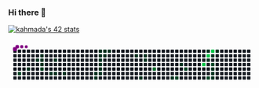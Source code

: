 ### Hi there 👋
[![kahmada's 42 stats](https://badge.mediaplus.ma/greenbinary/kahmada)](https://github.com/oakoudad/badge42)

<svg viewBox="-16 -32 880 192" width="880" height="192" xmlns="http://www.w3.org/2000/svg"><desc>Generated with https://github.com/Platane/snk</desc><style>:root{--cb:#1b1f230a;--cs:purple;--ce:#161b22;--c0:#161b22;--c1:#01311f;--c2:#034525;--c3:#0f6d31;--c4:#00c647}.c{shape-rendering:geometricPrecision;fill:var(--ce);stroke-width:1px;stroke:var(--cb);animation:none 28900ms linear infinite;width:12px;height:12px}@keyframes c0{55.7%{fill:var(--c2)}55.72%,100%{fill:var(--ce)}}.c.c0{fill:var(--c2);animation-name:c0}@keyframes c1{52.59%{fill:var(--c1)}52.61%,100%{fill:var(--ce)}}.c.c1{fill:var(--c1);animation-name:c1}@keyframes c2{3.45%{fill:var(--c1)}3.47%,100%{fill:var(--ce)}}.c.c2{fill:var(--c1);animation-name:c2}@keyframes c3{2.76%{fill:var(--c1)}2.78%,100%{fill:var(--ce)}}.c.c3{fill:var(--c1);animation-name:c3}@keyframes c4{3.1%{fill:var(--c1)}3.12%,100%{fill:var(--ce)}}.c.c4{fill:var(--c1);animation-name:c4}@keyframes c5{4.14%{fill:var(--c1)}4.16%,100%{fill:var(--ce)}}.c.c5{fill:var(--c1);animation-name:c5}@keyframes c6{53.62%{fill:var(--c2)}53.64%,100%{fill:var(--ce)}}.c.c6{fill:var(--c2);animation-name:c6}@keyframes c7{6.91%{fill:var(--c1)}6.93%,100%{fill:var(--ce)}}.c.c7{fill:var(--c1);animation-name:c7}@keyframes c8{5.53%{fill:var(--c1)}5.55%,100%{fill:var(--ce)}}.c.c8{fill:var(--c1);animation-name:c8}@keyframes c9{7.26%{fill:var(--c1)}7.28%,100%{fill:var(--ce)}}.c.c9{fill:var(--c1);animation-name:c9}@keyframes ca{7.95%{fill:var(--c1)}7.97%,100%{fill:var(--ce)}}.c.ca{fill:var(--c1);animation-name:ca}@keyframes cb{10.37%{fill:var(--c1)}10.39%,100%{fill:var(--ce)}}.c.cb{fill:var(--c1);animation-name:cb}@keyframes cc{16.95%{fill:var(--c1)}16.97%,100%{fill:var(--ce)}}.c.cc{fill:var(--c1);animation-name:cc}@keyframes cd{14.52%{fill:var(--c1)}14.54%,100%{fill:var(--ce)}}.c.cd{fill:var(--c1);animation-name:cd}@keyframes ce{12.1%{fill:var(--c1)}12.12%,100%{fill:var(--ce)}}.c.ce{fill:var(--c1);animation-name:ce}@keyframes cf{11.75%{fill:var(--c1)}11.77%,100%{fill:var(--ce)}}.c.cf{fill:var(--c1);animation-name:cf}@keyframes cg{11.41%{fill:var(--c1)}11.43%,100%{fill:var(--ce)}}.c.cg{fill:var(--c1);animation-name:cg}@keyframes ch{11.06%{fill:var(--c1)}11.08%,100%{fill:var(--ce)}}.c.ch{fill:var(--c1);animation-name:ch}@keyframes ci{10.72%{fill:var(--c1)}10.74%,100%{fill:var(--ce)}}.c.ci{fill:var(--c1);animation-name:ci}@keyframes cj{12.79%{fill:var(--c1)}12.81%,100%{fill:var(--ce)}}.c.cj{fill:var(--c1);animation-name:cj}@keyframes ck{12.45%{fill:var(--c1)}12.47%,100%{fill:var(--ce)}}.c.ck{fill:var(--c1);animation-name:ck}@keyframes cl{13.14%{fill:var(--c1)}13.16%,100%{fill:var(--ce)}}.c.cl{fill:var(--c1);animation-name:cl}@keyframes cm{23.17%{fill:var(--c1)}23.19%,100%{fill:var(--ce)}}.c.cm{fill:var(--c1);animation-name:cm}@keyframes cn{20.41%{fill:var(--c1)}20.43%,100%{fill:var(--ce)}}.c.cn{fill:var(--c1);animation-name:cn}@keyframes co{22.48%{fill:var(--c1)}22.5%,100%{fill:var(--ce)}}.c.co{fill:var(--c1);animation-name:co}@keyframes cp{22.14%{fill:var(--c1)}22.16%,100%{fill:var(--ce)}}.c.cp{fill:var(--c1);animation-name:cp}@keyframes cq{78.19%{fill:var(--c3)}78.21%,100%{fill:var(--ce)}}.c.cq{fill:var(--c3);animation-name:cq}@keyframes cr{29.06%{fill:var(--c1)}29.08%,100%{fill:var(--ce)}}.c.cr{fill:var(--c1);animation-name:cr}@keyframes cs{68.16%{fill:var(--c2)}68.18%,100%{fill:var(--ce)}}.c.cs{fill:var(--c2);animation-name:cs}@keyframes ct{27.33%{fill:var(--c1)}27.35%,100%{fill:var(--ce)}}.c.ct{fill:var(--c1);animation-name:ct}@keyframes cu{69.54%{fill:var(--c2)}69.56%,100%{fill:var(--ce)}}.c.cu{fill:var(--c2);animation-name:cu}@keyframes cv{82.34%{fill:var(--c4)}82.36%,100%{fill:var(--ce)}}.c.cv{fill:var(--c4);animation-name:cv}@keyframes cw{37.36%{fill:var(--c1)}37.38%,100%{fill:var(--ce)}}.c.cw{fill:var(--c1);animation-name:cw}@keyframes cx{83.38%{fill:var(--c4)}83.4%,100%{fill:var(--ce)}}.c.cx{fill:var(--c4);animation-name:cx}@keyframes cy{34.59%{fill:var(--c1)}34.61%,100%{fill:var(--ce)}}.c.cy{fill:var(--c1);animation-name:cy}@keyframes cz{73.35%{fill:var(--c2)}73.37%,100%{fill:var(--ce)}}.c.cz{fill:var(--c2);animation-name:cz}@keyframes c10{84.07%{fill:var(--c4)}84.09%,100%{fill:var(--ce)}}.c.c10{fill:var(--c4);animation-name:c10}@keyframes c11{35.28%{fill:var(--c1)}35.3%,100%{fill:var(--ce)}}.c.c11{fill:var(--c1);animation-name:c11}@keyframes c12{71.96%{fill:var(--c2)}71.98%,100%{fill:var(--ce)}}.c.c12{fill:var(--c2);animation-name:c12}@keyframes c13{33.55%{fill:var(--c1)}33.57%,100%{fill:var(--ce)}}.c.c13{fill:var(--c1);animation-name:c13}@keyframes c14{33.21%{fill:var(--c1)}33.23%,100%{fill:var(--ce)}}.c.c14{fill:var(--c1);animation-name:c14}@keyframes c15{32.86%{fill:var(--c1)}32.88%,100%{fill:var(--ce)}}.c.c15{fill:var(--c1);animation-name:c15}@keyframes c16{35.98%{fill:var(--c1)}36%,100%{fill:var(--ce)}}.c.c16{fill:var(--c1);animation-name:c16}.u{transform-origin:0 0;transform:scale(0,1);animation:none linear 28900ms infinite}@keyframes u0{2.76%{transform:scale(0.000,1)}2.78%,3.1%{transform:scale(0.030,1)}3.12%,3.45%{transform:scale(0.061,1)}3.47%,4.14%{transform:scale(0.091,1)}4.16%,5.53%{transform:scale(0.121,1)}5.55%,6.91%{transform:scale(0.152,1)}6.93%,7.26%{transform:scale(0.182,1)}7.28%,7.95%{transform:scale(0.212,1)}7.97%,10.37%{transform:scale(0.242,1)}10.39%,10.72%{transform:scale(0.273,1)}10.74%,11.06%{transform:scale(0.303,1)}11.08%,11.41%{transform:scale(0.333,1)}11.43%,11.75%{transform:scale(0.364,1)}11.77%,12.1%{transform:scale(0.394,1)}12.12%,12.45%{transform:scale(0.424,1)}12.47%,12.79%{transform:scale(0.455,1)}12.81%,13.14%{transform:scale(0.485,1)}13.16%,14.52%{transform:scale(0.515,1)}14.54%,16.95%{transform:scale(0.545,1)}16.97%,20.41%{transform:scale(0.576,1)}20.43%,22.14%{transform:scale(0.606,1)}22.16%,22.48%{transform:scale(0.636,1)}22.5%,23.17%{transform:scale(0.667,1)}23.19%,27.33%{transform:scale(0.697,1)}27.35%,29.06%{transform:scale(0.727,1)}29.08%,32.86%{transform:scale(0.758,1)}32.88%,33.21%{transform:scale(0.788,1)}33.23%,33.55%{transform:scale(0.818,1)}33.57%,34.59%{transform:scale(0.848,1)}34.61%,35.28%{transform:scale(0.879,1)}35.3%,35.98%{transform:scale(0.909,1)}36%,37.36%{transform:scale(0.939,1)}37.38%,52.59%{transform:scale(0.970,1)}52.61%,100%{transform:scale(1.000,1)}}.u.u0{fill:var(--c1);animation-name:u0;transform-origin:0.0px 0}@keyframes u1{53.62%{transform:scale(0.000,1)}53.64%,55.7%{transform:scale(0.167,1)}55.72%,68.16%{transform:scale(0.333,1)}68.18%,69.54%{transform:scale(0.500,1)}69.56%,71.96%{transform:scale(0.667,1)}71.98%,73.35%{transform:scale(0.833,1)}73.37%,100%{transform:scale(1.000,1)}}.u.u1{fill:var(--c2);animation-name:u1;transform-origin:650.8px 0}@keyframes u2{78.19%{transform:scale(0.000,1)}78.21%,100%{transform:scale(1.000,1)}}.u.u2{fill:var(--c3);animation-name:u2;transform-origin:769.1px 0}@keyframes u3{82.34%{transform:scale(0.000,1)}82.36%,83.38%{transform:scale(0.333,1)}83.4%,84.07%{transform:scale(0.667,1)}84.09%,100%{transform:scale(1.000,1)}}.u.u3{fill:var(--c4);animation-name:u3;transform-origin:788.8px 0}.s{shape-rendering:geometricPrecision;fill:var(--cs);animation:none linear 28900ms infinite}@keyframes s0{0%,99.65%{transform:translate(0px,-16px)}0.35%{transform:translate(0px,0px)}2.42%{transform:translate(96px,0px)}3.11%{transform:translate(96px,32px)}3.46%{transform:translate(80px,32px)}3.81%{transform:translate(80px,48px)}5.19%{transform:translate(144px,48px)}5.54%{transform:translate(144px,32px)}5.88%{transform:translate(128px,32px)}6.92%{transform:translate(128px,80px)}10.73%{transform:translate(304px,80px)}12.11%{transform:translate(304px,16px)}12.46%{transform:translate(320px,16px)}12.8%{transform:translate(320px,0px)}13.15%{transform:translate(336px,0px)}13.49%{transform:translate(336px,-16px)}14.19%{transform:translate(304px,-16px)}14.53%{transform:translate(304px,0px)}14.88%{transform:translate(288px,0px)}16.96%{transform:translate(288px,96px)}20.76%{transform:translate(464px,96px)}22.49%{transform:translate(464px,16px)}23.18%{transform:translate(432px,16px)}23.53%{transform:translate(432px,32px)}26.99%{transform:translate(592px,32px)}27.34%{transform:translate(592px,48px)}28.03%{transform:translate(560px,48px)}29.41%{transform:translate(560px,112px)}32.53%{transform:translate(704px,112px)}33.56%,71.63%{transform:translate(704px,64px)}33.91%{transform:translate(688px,64px)}34.6%{transform:translate(688px,32px)}34.95%{transform:translate(704px,32px)}35.29%,83.74%{transform:translate(704px,16px)}35.64%{transform:translate(720px,16px)}36.33%{transform:translate(720px,-16px)}37.02%{transform:translate(688px,-16px)}37.37%{transform:translate(688px,0px)}51.21%{transform:translate(48px,0px)}52.6%{transform:translate(48px,64px)}53.63%{transform:translate(96px,64px)}53.98%{transform:translate(96px,80px)}55.71%{transform:translate(16px,80px)}56.06%{transform:translate(16px,96px)}68.86%{transform:translate(608px,96px)}69.55%{transform:translate(608px,64px)}71.97%{transform:translate(704px,48px)}72.32%,82.7%{transform:translate(688px,48px)}73.36%{transform:translate(688px,96px)}73.7%{transform:translate(672px,96px)}74.39%{transform:translate(672px,64px)}78.2%{transform:translate(496px,64px)}78.55%{transform:translate(496px,48px)}83.39%{transform:translate(688px,16px)}84.08%{transform:translate(704px,0px)}97.58%{transform:translate(80px,0px)}97.92%{transform:translate(80px,-16px)}}.s.s0{transform:translate(0px,-16px);animation-name:s0}@keyframes s1{0%,99.65%{transform:translate(16px,-16px)}0.35%{transform:translate(0px,-16px)}0.69%{transform:translate(0px,0px)}2.77%{transform:translate(96px,0px)}3.46%{transform:translate(96px,32px)}3.81%{transform:translate(80px,32px)}4.15%{transform:translate(80px,48px)}5.54%{transform:translate(144px,48px)}5.88%{transform:translate(144px,32px)}6.23%{transform:translate(128px,32px)}7.27%{transform:translate(128px,80px)}11.07%{transform:translate(304px,80px)}12.46%{transform:translate(304px,16px)}12.8%{transform:translate(320px,16px)}13.15%{transform:translate(320px,0px)}13.49%{transform:translate(336px,0px)}13.84%{transform:translate(336px,-16px)}14.53%{transform:translate(304px,-16px)}14.88%{transform:translate(304px,0px)}15.22%{transform:translate(288px,0px)}17.3%{transform:translate(288px,96px)}21.11%{transform:translate(464px,96px)}22.84%{transform:translate(464px,16px)}23.53%{transform:translate(432px,16px)}23.88%{transform:translate(432px,32px)}27.34%{transform:translate(592px,32px)}27.68%{transform:translate(592px,48px)}28.37%{transform:translate(560px,48px)}29.76%{transform:translate(560px,112px)}32.87%{transform:translate(704px,112px)}33.91%,71.97%{transform:translate(704px,64px)}34.26%{transform:translate(688px,64px)}34.95%{transform:translate(688px,32px)}35.29%{transform:translate(704px,32px)}35.64%,84.08%{transform:translate(704px,16px)}35.99%{transform:translate(720px,16px)}36.68%{transform:translate(720px,-16px)}37.37%{transform:translate(688px,-16px)}37.72%{transform:translate(688px,0px)}51.56%{transform:translate(48px,0px)}52.94%{transform:translate(48px,64px)}53.98%{transform:translate(96px,64px)}54.33%{transform:translate(96px,80px)}56.06%{transform:translate(16px,80px)}56.4%{transform:translate(16px,96px)}69.2%{transform:translate(608px,96px)}69.9%{transform:translate(608px,64px)}72.32%{transform:translate(704px,48px)}72.66%,83.04%{transform:translate(688px,48px)}73.7%{transform:translate(688px,96px)}74.05%{transform:translate(672px,96px)}74.74%{transform:translate(672px,64px)}78.55%{transform:translate(496px,64px)}78.89%{transform:translate(496px,48px)}83.74%{transform:translate(688px,16px)}84.43%{transform:translate(704px,0px)}97.92%{transform:translate(80px,0px)}98.27%{transform:translate(80px,-16px)}}.s.s1{transform:translate(16px,-16px);animation-name:s1}@keyframes s2{0%,99.65%{transform:translate(32px,-16px)}0.69%{transform:translate(0px,-16px)}1.04%{transform:translate(0px,0px)}3.11%{transform:translate(96px,0px)}3.81%{transform:translate(96px,32px)}4.15%{transform:translate(80px,32px)}4.5%{transform:translate(80px,48px)}5.88%{transform:translate(144px,48px)}6.23%{transform:translate(144px,32px)}6.57%{transform:translate(128px,32px)}7.61%{transform:translate(128px,80px)}11.42%{transform:translate(304px,80px)}12.8%{transform:translate(304px,16px)}13.15%{transform:translate(320px,16px)}13.49%{transform:translate(320px,0px)}13.84%{transform:translate(336px,0px)}14.19%{transform:translate(336px,-16px)}14.88%{transform:translate(304px,-16px)}15.22%{transform:translate(304px,0px)}15.57%{transform:translate(288px,0px)}17.65%{transform:translate(288px,96px)}21.45%{transform:translate(464px,96px)}23.18%{transform:translate(464px,16px)}23.88%{transform:translate(432px,16px)}24.22%{transform:translate(432px,32px)}27.68%{transform:translate(592px,32px)}28.03%{transform:translate(592px,48px)}28.72%{transform:translate(560px,48px)}30.1%{transform:translate(560px,112px)}33.22%{transform:translate(704px,112px)}34.26%,72.32%{transform:translate(704px,64px)}34.6%{transform:translate(688px,64px)}35.29%{transform:translate(688px,32px)}35.64%{transform:translate(704px,32px)}35.99%,84.43%{transform:translate(704px,16px)}36.33%{transform:translate(720px,16px)}37.02%{transform:translate(720px,-16px)}37.72%{transform:translate(688px,-16px)}38.06%{transform:translate(688px,0px)}51.9%{transform:translate(48px,0px)}53.29%{transform:translate(48px,64px)}54.33%{transform:translate(96px,64px)}54.67%{transform:translate(96px,80px)}56.4%{transform:translate(16px,80px)}56.75%{transform:translate(16px,96px)}69.55%{transform:translate(608px,96px)}70.24%{transform:translate(608px,64px)}72.66%{transform:translate(704px,48px)}73.01%,83.39%{transform:translate(688px,48px)}74.05%{transform:translate(688px,96px)}74.39%{transform:translate(672px,96px)}75.09%{transform:translate(672px,64px)}78.89%{transform:translate(496px,64px)}79.24%{transform:translate(496px,48px)}84.08%{transform:translate(688px,16px)}84.78%{transform:translate(704px,0px)}98.27%{transform:translate(80px,0px)}98.62%{transform:translate(80px,-16px)}}.s.s2{transform:translate(32px,-16px);animation-name:s2}@keyframes s3{0%,99.65%{transform:translate(48px,-16px)}1.04%{transform:translate(0px,-16px)}1.38%{transform:translate(0px,0px)}3.46%{transform:translate(96px,0px)}4.15%{transform:translate(96px,32px)}4.5%{transform:translate(80px,32px)}4.84%{transform:translate(80px,48px)}6.23%{transform:translate(144px,48px)}6.57%{transform:translate(144px,32px)}6.92%{transform:translate(128px,32px)}7.96%{transform:translate(128px,80px)}11.76%{transform:translate(304px,80px)}13.15%{transform:translate(304px,16px)}13.49%{transform:translate(320px,16px)}13.84%{transform:translate(320px,0px)}14.19%{transform:translate(336px,0px)}14.53%{transform:translate(336px,-16px)}15.22%{transform:translate(304px,-16px)}15.57%{transform:translate(304px,0px)}15.92%{transform:translate(288px,0px)}17.99%{transform:translate(288px,96px)}21.8%{transform:translate(464px,96px)}23.53%{transform:translate(464px,16px)}24.22%{transform:translate(432px,16px)}24.57%{transform:translate(432px,32px)}28.03%{transform:translate(592px,32px)}28.37%{transform:translate(592px,48px)}29.07%{transform:translate(560px,48px)}30.45%{transform:translate(560px,112px)}33.56%{transform:translate(704px,112px)}34.6%,72.66%{transform:translate(704px,64px)}34.95%{transform:translate(688px,64px)}35.64%{transform:translate(688px,32px)}35.99%{transform:translate(704px,32px)}36.33%,84.78%{transform:translate(704px,16px)}36.68%{transform:translate(720px,16px)}37.37%{transform:translate(720px,-16px)}38.06%{transform:translate(688px,-16px)}38.41%{transform:translate(688px,0px)}52.25%{transform:translate(48px,0px)}53.63%{transform:translate(48px,64px)}54.67%{transform:translate(96px,64px)}55.02%{transform:translate(96px,80px)}56.75%{transform:translate(16px,80px)}57.09%{transform:translate(16px,96px)}69.9%{transform:translate(608px,96px)}70.59%{transform:translate(608px,64px)}73.01%{transform:translate(704px,48px)}73.36%,83.74%{transform:translate(688px,48px)}74.39%{transform:translate(688px,96px)}74.74%{transform:translate(672px,96px)}75.43%{transform:translate(672px,64px)}79.24%{transform:translate(496px,64px)}79.58%{transform:translate(496px,48px)}84.43%{transform:translate(688px,16px)}85.12%{transform:translate(704px,0px)}98.62%{transform:translate(80px,0px)}98.96%{transform:translate(80px,-16px)}}.s.s3{transform:translate(48px,-16px);animation-name:s3}</style><rect class="c" x="2" y="2" rx="2" ry="2"/><rect class="c" x="2" y="18" rx="2" ry="2"/><rect class="c" x="2" y="34" rx="2" ry="2"/><rect class="c" x="2" y="50" rx="2" ry="2"/><rect class="c" x="2" y="66" rx="2" ry="2"/><rect class="c" x="2" y="82" rx="2" ry="2"/><rect class="c" x="2" y="98" rx="2" ry="2"/><rect class="c" x="18" y="2" rx="2" ry="2"/><rect class="c" x="18" y="18" rx="2" ry="2"/><rect class="c" x="18" y="34" rx="2" ry="2"/><rect class="c" x="18" y="50" rx="2" ry="2"/><rect class="c" x="18" y="66" rx="2" ry="2"/><rect class="c c0" x="18" y="82" rx="2" ry="2"/><rect class="c" x="18" y="98" rx="2" ry="2"/><rect class="c" x="34" y="2" rx="2" ry="2"/><rect class="c" x="34" y="18" rx="2" ry="2"/><rect class="c" x="34" y="34" rx="2" ry="2"/><rect class="c" x="34" y="50" rx="2" ry="2"/><rect class="c" x="34" y="66" rx="2" ry="2"/><rect class="c" x="34" y="82" rx="2" ry="2"/><rect class="c" x="34" y="98" rx="2" ry="2"/><rect class="c" x="50" y="2" rx="2" ry="2"/><rect class="c" x="50" y="18" rx="2" ry="2"/><rect class="c" x="50" y="34" rx="2" ry="2"/><rect class="c" x="50" y="50" rx="2" ry="2"/><rect class="c c1" x="50" y="66" rx="2" ry="2"/><rect class="c" x="50" y="82" rx="2" ry="2"/><rect class="c" x="50" y="98" rx="2" ry="2"/><rect class="c" x="66" y="2" rx="2" ry="2"/><rect class="c" x="66" y="18" rx="2" ry="2"/><rect class="c" x="66" y="34" rx="2" ry="2"/><rect class="c" x="66" y="50" rx="2" ry="2"/><rect class="c" x="66" y="66" rx="2" ry="2"/><rect class="c" x="66" y="82" rx="2" ry="2"/><rect class="c" x="66" y="98" rx="2" ry="2"/><rect class="c" x="82" y="2" rx="2" ry="2"/><rect class="c" x="82" y="18" rx="2" ry="2"/><rect class="c c2" x="82" y="34" rx="2" ry="2"/><rect class="c" x="82" y="50" rx="2" ry="2"/><rect class="c" x="82" y="66" rx="2" ry="2"/><rect class="c" x="82" y="82" rx="2" ry="2"/><rect class="c" x="82" y="98" rx="2" ry="2"/><rect class="c" x="98" y="2" rx="2" ry="2"/><rect class="c c3" x="98" y="18" rx="2" ry="2"/><rect class="c c4" x="98" y="34" rx="2" ry="2"/><rect class="c c5" x="98" y="50" rx="2" ry="2"/><rect class="c c6" x="98" y="66" rx="2" ry="2"/><rect class="c" x="98" y="82" rx="2" ry="2"/><rect class="c" x="98" y="98" rx="2" ry="2"/><rect class="c" x="114" y="2" rx="2" ry="2"/><rect class="c" x="114" y="18" rx="2" ry="2"/><rect class="c" x="114" y="34" rx="2" ry="2"/><rect class="c" x="114" y="50" rx="2" ry="2"/><rect class="c" x="114" y="66" rx="2" ry="2"/><rect class="c" x="114" y="82" rx="2" ry="2"/><rect class="c" x="114" y="98" rx="2" ry="2"/><rect class="c" x="130" y="2" rx="2" ry="2"/><rect class="c" x="130" y="18" rx="2" ry="2"/><rect class="c" x="130" y="34" rx="2" ry="2"/><rect class="c" x="130" y="50" rx="2" ry="2"/><rect class="c" x="130" y="66" rx="2" ry="2"/><rect class="c c7" x="130" y="82" rx="2" ry="2"/><rect class="c" x="130" y="98" rx="2" ry="2"/><rect class="c" x="146" y="2" rx="2" ry="2"/><rect class="c" x="146" y="18" rx="2" ry="2"/><rect class="c c8" x="146" y="34" rx="2" ry="2"/><rect class="c" x="146" y="50" rx="2" ry="2"/><rect class="c" x="146" y="66" rx="2" ry="2"/><rect class="c c9" x="146" y="82" rx="2" ry="2"/><rect class="c" x="146" y="98" rx="2" ry="2"/><rect class="c" x="162" y="2" rx="2" ry="2"/><rect class="c" x="162" y="18" rx="2" ry="2"/><rect class="c" x="162" y="34" rx="2" ry="2"/><rect class="c" x="162" y="50" rx="2" ry="2"/><rect class="c" x="162" y="66" rx="2" ry="2"/><rect class="c" x="162" y="82" rx="2" ry="2"/><rect class="c" x="162" y="98" rx="2" ry="2"/><rect class="c" x="178" y="2" rx="2" ry="2"/><rect class="c" x="178" y="18" rx="2" ry="2"/><rect class="c" x="178" y="34" rx="2" ry="2"/><rect class="c" x="178" y="50" rx="2" ry="2"/><rect class="c" x="178" y="66" rx="2" ry="2"/><rect class="c ca" x="178" y="82" rx="2" ry="2"/><rect class="c" x="178" y="98" rx="2" ry="2"/><rect class="c" x="194" y="2" rx="2" ry="2"/><rect class="c" x="194" y="18" rx="2" ry="2"/><rect class="c" x="194" y="34" rx="2" ry="2"/><rect class="c" x="194" y="50" rx="2" ry="2"/><rect class="c" x="194" y="66" rx="2" ry="2"/><rect class="c" x="194" y="82" rx="2" ry="2"/><rect class="c" x="194" y="98" rx="2" ry="2"/><rect class="c" x="210" y="2" rx="2" ry="2"/><rect class="c" x="210" y="18" rx="2" ry="2"/><rect class="c" x="210" y="34" rx="2" ry="2"/><rect class="c" x="210" y="50" rx="2" ry="2"/><rect class="c" x="210" y="66" rx="2" ry="2"/><rect class="c" x="210" y="82" rx="2" ry="2"/><rect class="c" x="210" y="98" rx="2" ry="2"/><rect class="c" x="226" y="2" rx="2" ry="2"/><rect class="c" x="226" y="18" rx="2" ry="2"/><rect class="c" x="226" y="34" rx="2" ry="2"/><rect class="c" x="226" y="50" rx="2" ry="2"/><rect class="c" x="226" y="66" rx="2" ry="2"/><rect class="c" x="226" y="82" rx="2" ry="2"/><rect class="c" x="226" y="98" rx="2" ry="2"/><rect class="c" x="242" y="2" rx="2" ry="2"/><rect class="c" x="242" y="18" rx="2" ry="2"/><rect class="c" x="242" y="34" rx="2" ry="2"/><rect class="c" x="242" y="50" rx="2" ry="2"/><rect class="c" x="242" y="66" rx="2" ry="2"/><rect class="c" x="242" y="82" rx="2" ry="2"/><rect class="c" x="242" y="98" rx="2" ry="2"/><rect class="c" x="258" y="2" rx="2" ry="2"/><rect class="c" x="258" y="18" rx="2" ry="2"/><rect class="c" x="258" y="34" rx="2" ry="2"/><rect class="c" x="258" y="50" rx="2" ry="2"/><rect class="c" x="258" y="66" rx="2" ry="2"/><rect class="c" x="258" y="82" rx="2" ry="2"/><rect class="c" x="258" y="98" rx="2" ry="2"/><rect class="c" x="274" y="2" rx="2" ry="2"/><rect class="c" x="274" y="18" rx="2" ry="2"/><rect class="c" x="274" y="34" rx="2" ry="2"/><rect class="c" x="274" y="50" rx="2" ry="2"/><rect class="c" x="274" y="66" rx="2" ry="2"/><rect class="c" x="274" y="82" rx="2" ry="2"/><rect class="c" x="274" y="98" rx="2" ry="2"/><rect class="c" x="290" y="2" rx="2" ry="2"/><rect class="c" x="290" y="18" rx="2" ry="2"/><rect class="c" x="290" y="34" rx="2" ry="2"/><rect class="c" x="290" y="50" rx="2" ry="2"/><rect class="c" x="290" y="66" rx="2" ry="2"/><rect class="c cb" x="290" y="82" rx="2" ry="2"/><rect class="c cc" x="290" y="98" rx="2" ry="2"/><rect class="c cd" x="306" y="2" rx="2" ry="2"/><rect class="c ce" x="306" y="18" rx="2" ry="2"/><rect class="c cf" x="306" y="34" rx="2" ry="2"/><rect class="c cg" x="306" y="50" rx="2" ry="2"/><rect class="c ch" x="306" y="66" rx="2" ry="2"/><rect class="c ci" x="306" y="82" rx="2" ry="2"/><rect class="c" x="306" y="98" rx="2" ry="2"/><rect class="c cj" x="322" y="2" rx="2" ry="2"/><rect class="c ck" x="322" y="18" rx="2" ry="2"/><rect class="c" x="322" y="34" rx="2" ry="2"/><rect class="c" x="322" y="50" rx="2" ry="2"/><rect class="c" x="322" y="66" rx="2" ry="2"/><rect class="c" x="322" y="82" rx="2" ry="2"/><rect class="c" x="322" y="98" rx="2" ry="2"/><rect class="c cl" x="338" y="2" rx="2" ry="2"/><rect class="c" x="338" y="18" rx="2" ry="2"/><rect class="c" x="338" y="34" rx="2" ry="2"/><rect class="c" x="338" y="50" rx="2" ry="2"/><rect class="c" x="338" y="66" rx="2" ry="2"/><rect class="c" x="338" y="82" rx="2" ry="2"/><rect class="c" x="338" y="98" rx="2" ry="2"/><rect class="c" x="354" y="2" rx="2" ry="2"/><rect class="c" x="354" y="18" rx="2" ry="2"/><rect class="c" x="354" y="34" rx="2" ry="2"/><rect class="c" x="354" y="50" rx="2" ry="2"/><rect class="c" x="354" y="66" rx="2" ry="2"/><rect class="c" x="354" y="82" rx="2" ry="2"/><rect class="c" x="354" y="98" rx="2" ry="2"/><rect class="c" x="370" y="2" rx="2" ry="2"/><rect class="c" x="370" y="18" rx="2" ry="2"/><rect class="c" x="370" y="34" rx="2" ry="2"/><rect class="c" x="370" y="50" rx="2" ry="2"/><rect class="c" x="370" y="66" rx="2" ry="2"/><rect class="c" x="370" y="82" rx="2" ry="2"/><rect class="c" x="370" y="98" rx="2" ry="2"/><rect class="c" x="386" y="2" rx="2" ry="2"/><rect class="c" x="386" y="18" rx="2" ry="2"/><rect class="c" x="386" y="34" rx="2" ry="2"/><rect class="c" x="386" y="50" rx="2" ry="2"/><rect class="c" x="386" y="66" rx="2" ry="2"/><rect class="c" x="386" y="82" rx="2" ry="2"/><rect class="c" x="386" y="98" rx="2" ry="2"/><rect class="c" x="402" y="2" rx="2" ry="2"/><rect class="c" x="402" y="18" rx="2" ry="2"/><rect class="c" x="402" y="34" rx="2" ry="2"/><rect class="c" x="402" y="50" rx="2" ry="2"/><rect class="c" x="402" y="66" rx="2" ry="2"/><rect class="c" x="402" y="82" rx="2" ry="2"/><rect class="c" x="402" y="98" rx="2" ry="2"/><rect class="c" x="418" y="2" rx="2" ry="2"/><rect class="c" x="418" y="18" rx="2" ry="2"/><rect class="c" x="418" y="34" rx="2" ry="2"/><rect class="c" x="418" y="50" rx="2" ry="2"/><rect class="c" x="418" y="66" rx="2" ry="2"/><rect class="c" x="418" y="82" rx="2" ry="2"/><rect class="c" x="418" y="98" rx="2" ry="2"/><rect class="c" x="434" y="2" rx="2" ry="2"/><rect class="c cm" x="434" y="18" rx="2" ry="2"/><rect class="c" x="434" y="34" rx="2" ry="2"/><rect class="c" x="434" y="50" rx="2" ry="2"/><rect class="c" x="434" y="66" rx="2" ry="2"/><rect class="c" x="434" y="82" rx="2" ry="2"/><rect class="c" x="434" y="98" rx="2" ry="2"/><rect class="c" x="450" y="2" rx="2" ry="2"/><rect class="c" x="450" y="18" rx="2" ry="2"/><rect class="c" x="450" y="34" rx="2" ry="2"/><rect class="c" x="450" y="50" rx="2" ry="2"/><rect class="c" x="450" y="66" rx="2" ry="2"/><rect class="c" x="450" y="82" rx="2" ry="2"/><rect class="c cn" x="450" y="98" rx="2" ry="2"/><rect class="c" x="466" y="2" rx="2" ry="2"/><rect class="c co" x="466" y="18" rx="2" ry="2"/><rect class="c cp" x="466" y="34" rx="2" ry="2"/><rect class="c" x="466" y="50" rx="2" ry="2"/><rect class="c" x="466" y="66" rx="2" ry="2"/><rect class="c" x="466" y="82" rx="2" ry="2"/><rect class="c" x="466" y="98" rx="2" ry="2"/><rect class="c" x="482" y="2" rx="2" ry="2"/><rect class="c" x="482" y="18" rx="2" ry="2"/><rect class="c" x="482" y="34" rx="2" ry="2"/><rect class="c" x="482" y="50" rx="2" ry="2"/><rect class="c" x="482" y="66" rx="2" ry="2"/><rect class="c" x="482" y="82" rx="2" ry="2"/><rect class="c" x="482" y="98" rx="2" ry="2"/><rect class="c" x="498" y="2" rx="2" ry="2"/><rect class="c" x="498" y="18" rx="2" ry="2"/><rect class="c" x="498" y="34" rx="2" ry="2"/><rect class="c" x="498" y="50" rx="2" ry="2"/><rect class="c cq" x="498" y="66" rx="2" ry="2"/><rect class="c" x="498" y="82" rx="2" ry="2"/><rect class="c" x="498" y="98" rx="2" ry="2"/><rect class="c" x="514" y="2" rx="2" ry="2"/><rect class="c" x="514" y="18" rx="2" ry="2"/><rect class="c" x="514" y="34" rx="2" ry="2"/><rect class="c" x="514" y="50" rx="2" ry="2"/><rect class="c" x="514" y="66" rx="2" ry="2"/><rect class="c" x="514" y="82" rx="2" ry="2"/><rect class="c" x="514" y="98" rx="2" ry="2"/><rect class="c" x="530" y="2" rx="2" ry="2"/><rect class="c" x="530" y="18" rx="2" ry="2"/><rect class="c" x="530" y="34" rx="2" ry="2"/><rect class="c" x="530" y="50" rx="2" ry="2"/><rect class="c" x="530" y="66" rx="2" ry="2"/><rect class="c" x="530" y="82" rx="2" ry="2"/><rect class="c" x="530" y="98" rx="2" ry="2"/><rect class="c" x="546" y="2" rx="2" ry="2"/><rect class="c" x="546" y="18" rx="2" ry="2"/><rect class="c" x="546" y="34" rx="2" ry="2"/><rect class="c" x="546" y="50" rx="2" ry="2"/><rect class="c" x="546" y="66" rx="2" ry="2"/><rect class="c" x="546" y="82" rx="2" ry="2"/><rect class="c" x="546" y="98" rx="2" ry="2"/><rect class="c" x="562" y="2" rx="2" ry="2"/><rect class="c" x="562" y="18" rx="2" ry="2"/><rect class="c" x="562" y="34" rx="2" ry="2"/><rect class="c" x="562" y="50" rx="2" ry="2"/><rect class="c" x="562" y="66" rx="2" ry="2"/><rect class="c" x="562" y="82" rx="2" ry="2"/><rect class="c cr" x="562" y="98" rx="2" ry="2"/><rect class="c" x="578" y="2" rx="2" ry="2"/><rect class="c" x="578" y="18" rx="2" ry="2"/><rect class="c" x="578" y="34" rx="2" ry="2"/><rect class="c" x="578" y="50" rx="2" ry="2"/><rect class="c" x="578" y="66" rx="2" ry="2"/><rect class="c" x="578" y="82" rx="2" ry="2"/><rect class="c cs" x="578" y="98" rx="2" ry="2"/><rect class="c" x="594" y="2" rx="2" ry="2"/><rect class="c" x="594" y="18" rx="2" ry="2"/><rect class="c" x="594" y="34" rx="2" ry="2"/><rect class="c ct" x="594" y="50" rx="2" ry="2"/><rect class="c" x="594" y="66" rx="2" ry="2"/><rect class="c" x="594" y="82" rx="2" ry="2"/><rect class="c" x="594" y="98" rx="2" ry="2"/><rect class="c" x="610" y="2" rx="2" ry="2"/><rect class="c" x="610" y="18" rx="2" ry="2"/><rect class="c" x="610" y="34" rx="2" ry="2"/><rect class="c" x="610" y="50" rx="2" ry="2"/><rect class="c cu" x="610" y="66" rx="2" ry="2"/><rect class="c" x="610" y="82" rx="2" ry="2"/><rect class="c" x="610" y="98" rx="2" ry="2"/><rect class="c" x="626" y="2" rx="2" ry="2"/><rect class="c" x="626" y="18" rx="2" ry="2"/><rect class="c" x="626" y="34" rx="2" ry="2"/><rect class="c" x="626" y="50" rx="2" ry="2"/><rect class="c" x="626" y="66" rx="2" ry="2"/><rect class="c" x="626" y="82" rx="2" ry="2"/><rect class="c" x="626" y="98" rx="2" ry="2"/><rect class="c" x="642" y="2" rx="2" ry="2"/><rect class="c" x="642" y="18" rx="2" ry="2"/><rect class="c" x="642" y="34" rx="2" ry="2"/><rect class="c" x="642" y="50" rx="2" ry="2"/><rect class="c" x="642" y="66" rx="2" ry="2"/><rect class="c" x="642" y="82" rx="2" ry="2"/><rect class="c" x="642" y="98" rx="2" ry="2"/><rect class="c" x="658" y="2" rx="2" ry="2"/><rect class="c" x="658" y="18" rx="2" ry="2"/><rect class="c" x="658" y="34" rx="2" ry="2"/><rect class="c" x="658" y="50" rx="2" ry="2"/><rect class="c" x="658" y="66" rx="2" ry="2"/><rect class="c" x="658" y="82" rx="2" ry="2"/><rect class="c" x="658" y="98" rx="2" ry="2"/><rect class="c" x="674" y="2" rx="2" ry="2"/><rect class="c" x="674" y="18" rx="2" ry="2"/><rect class="c" x="674" y="34" rx="2" ry="2"/><rect class="c cv" x="674" y="50" rx="2" ry="2"/><rect class="c" x="674" y="66" rx="2" ry="2"/><rect class="c" x="674" y="82" rx="2" ry="2"/><rect class="c" x="674" y="98" rx="2" ry="2"/><rect class="c cw" x="690" y="2" rx="2" ry="2"/><rect class="c cx" x="690" y="18" rx="2" ry="2"/><rect class="c cy" x="690" y="34" rx="2" ry="2"/><rect class="c" x="690" y="50" rx="2" ry="2"/><rect class="c" x="690" y="66" rx="2" ry="2"/><rect class="c" x="690" y="82" rx="2" ry="2"/><rect class="c cz" x="690" y="98" rx="2" ry="2"/><rect class="c c10" x="706" y="2" rx="2" ry="2"/><rect class="c c11" x="706" y="18" rx="2" ry="2"/><rect class="c" x="706" y="34" rx="2" ry="2"/><rect class="c c12" x="706" y="50" rx="2" ry="2"/><rect class="c c13" x="706" y="66" rx="2" ry="2"/><rect class="c c14" x="706" y="82" rx="2" ry="2"/><rect class="c c15" x="706" y="98" rx="2" ry="2"/><rect class="c c16" x="722" y="2" rx="2" ry="2"/><rect class="c" x="722" y="18" rx="2" ry="2"/><rect class="c" x="722" y="34" rx="2" ry="2"/><rect class="c" x="722" y="50" rx="2" ry="2"/><rect class="c" x="722" y="66" rx="2" ry="2"/><rect class="c" x="722" y="82" rx="2" ry="2"/><rect class="c" x="722" y="98" rx="2" ry="2"/><rect class="c" x="738" y="2" rx="2" ry="2"/><rect class="c" x="738" y="18" rx="2" ry="2"/><rect class="c" x="738" y="34" rx="2" ry="2"/><rect class="c" x="738" y="50" rx="2" ry="2"/><rect class="c" x="738" y="66" rx="2" ry="2"/><rect class="c" x="738" y="82" rx="2" ry="2"/><rect class="c" x="738" y="98" rx="2" ry="2"/><rect class="c" x="754" y="2" rx="2" ry="2"/><rect class="c" x="754" y="18" rx="2" ry="2"/><rect class="c" x="754" y="34" rx="2" ry="2"/><rect class="c" x="754" y="50" rx="2" ry="2"/><rect class="c" x="754" y="66" rx="2" ry="2"/><rect class="c" x="754" y="82" rx="2" ry="2"/><rect class="c" x="754" y="98" rx="2" ry="2"/><rect class="c" x="770" y="2" rx="2" ry="2"/><rect class="c" x="770" y="18" rx="2" ry="2"/><rect class="c" x="770" y="34" rx="2" ry="2"/><rect class="c" x="770" y="50" rx="2" ry="2"/><rect class="c" x="770" y="66" rx="2" ry="2"/><rect class="c" x="770" y="82" rx="2" ry="2"/><rect class="c" x="770" y="98" rx="2" ry="2"/><rect class="c" x="786" y="2" rx="2" ry="2"/><rect class="c" x="786" y="18" rx="2" ry="2"/><rect class="c" x="786" y="34" rx="2" ry="2"/><rect class="c" x="786" y="50" rx="2" ry="2"/><rect class="c" x="786" y="66" rx="2" ry="2"/><rect class="c" x="786" y="82" rx="2" ry="2"/><rect class="c" x="786" y="98" rx="2" ry="2"/><rect class="c" x="802" y="2" rx="2" ry="2"/><rect class="c" x="802" y="18" rx="2" ry="2"/><rect class="c" x="802" y="34" rx="2" ry="2"/><rect class="c" x="802" y="50" rx="2" ry="2"/><rect class="c" x="802" y="66" rx="2" ry="2"/><rect class="c" x="802" y="82" rx="2" ry="2"/><rect class="c" x="802" y="98" rx="2" ry="2"/><rect class="c" x="818" y="2" rx="2" ry="2"/><rect class="c" x="818" y="18" rx="2" ry="2"/><rect class="c" x="818" y="34" rx="2" ry="2"/><rect class="c" x="818" y="50" rx="2" ry="2"/><rect class="c" x="818" y="66" rx="2" ry="2"/><rect class="c" x="818" y="82" rx="2" ry="2"/><rect class="c" x="818" y="98" rx="2" ry="2"/><rect class="c" x="834" y="2" rx="2" ry="2"/><rect class="c" x="834" y="18" rx="2" ry="2"/><rect class="c" x="834" y="34" rx="2" ry="2"/><rect class="c" x="834" y="50" rx="2" ry="2"/><rect class="c" x="834" y="66" rx="2" ry="2"/><rect class="c" x="834" y="82" rx="2" ry="2"/><rect class="c" x="834" y="98" rx="2" ry="2"/><rect class="u u0" height="12" width="651.4" x="0.0" y="144"/><rect class="u u1" height="12" width="118.9" x="650.8" y="144"/><rect class="u u2" height="12" width="20.3" x="769.1" y="144"/><rect class="u u3" height="12" width="59.8" x="788.8" y="144"/><rect class="s s0" x="0.8" y="0.8" width="14.4" height="14.4" rx="4.5" ry="4.5"/><rect class="s s1" x="1.8" y="1.8" width="12.3" height="12.3" rx="4.1" ry="4.1"/><rect class="s s2" x="2.6" y="2.6" width="10.8" height="10.8" rx="3.6" ry="3.6"/><rect class="s s3" x="3.0" y="3.0" width="9.9" height="9.9" rx="3.3" ry="3.3"/></svg>

